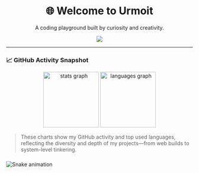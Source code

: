 
<div align="center">
  <h1>🌐 Welcome to Urmoit</h1>
  <p>A coding playground built by curiosity and creativity.</p>
  <img src="https://visitor-badge.laobi.icu/badge?page_id=urmoit.urmoit&" />
</div>

---

### 📈 GitHub Activity Snapshot

<div align="center">
  <img src="https://github-readme-stats.vercel.app/api?username=urmoit&hide_title=false&hide_rank=false&show_icons=true&include_all_commits=true&count_private=true&disable_animations=false&theme=tokyonight&locale=en&hide_border=false&order=1" height="150" alt="stats graph"  />
  <img src="https://github-readme-stats.vercel.app/api/top-langs?username=urmoit&locale=en&hide_title=false&layout=compact&card_width=320&langs_count=5&theme=tokyonight&hide_border=false&order=2" height="150" alt="languages graph"  />
</div>

> These charts show my GitHub activity and top used languages, reflecting the diversity and depth of my projects—from web builds to system-level tinkering.

###

<img src="https://raw.githubusercontent.com/urmoit/urmoit/output/snake.svg" alt="Snake animation" />

###
